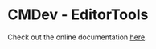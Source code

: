 # CMDev - EditorTools

Check out the online documentation [here](https://github.com/CoryMcAdam/CMDev-EditorTools).